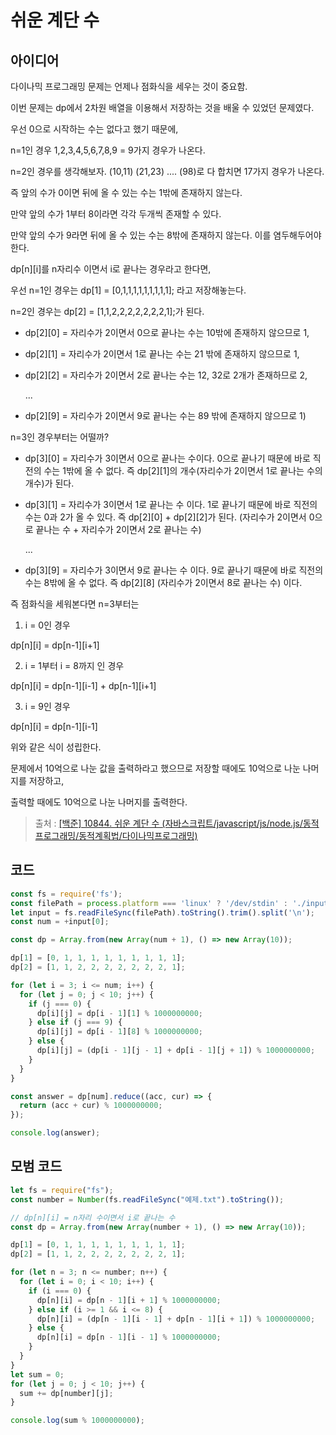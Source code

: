 # 쉬운 계단 수

## 아이디어

다이나믹 프로그래밍 문제는 언제나 점화식을 세우는 것이 중요함.

이번 문제는 dp에서 2차원 배열을 이용해서 저장하는 것을 배울 수 있었던 문제였다.

우선 0으로 시작하는 수는 없다고 했기 때문에,

n=1인 경우 1,2,3,4,5,6,7,8,9 = 9가지 경우가 나온다.

n=2인 경우를 생각해보자. (10,11) (21,23)  .... (98)로 다 합치면 17가지 경우가 나온다. 

즉 앞의 수가 0이면 뒤에 올 수 있는 수는 1밖에 존재하지 않는다.

만약 앞의 수가 1부터 8이라면 각각 두개씩 존재할 수 있다.

만약 앞의 수가 9라면 뒤에 올 수 있는 수는 8밖에 존재하지 않는다. 이를 염두해두어야 한다.

 

dp[n][i]를 n자리수 이면서 i로 끝나는 경우라고 한다면,

우선 n=1인 경우는 dp[1] = [0,1,1,1,1,1,1,1,1,1]; 라고 저장해놓는다.

n=2인 경우는 dp[2] = [1,1,2,2,2,2,2,2,2,1];가 된다.

- dp[2][0] = 자리수가 2이면서 0으로 끝나는 수는 10밖에 존재하지 않으므로 1,

- dp[2][1] = 자리수가 2이면서 1로 끝나는 수는 21 밖에 존재하지 않으므로 1,

- dp[2][2] = 자리수가 2이면서 2로 끝나는 수는 12, 32로 2개가 존재하므로 2,

  ...

- dp[2][9] = 자리수가 2이면서 9로 끝나는 수는 89 밖에 존재하지 않으므로 1)

 

n=3인 경우부터는 어떨까?

- dp[3][0] = 자리수가 3이면서 0으로 끝나는 수이다. 0으로 끝나기 때문에 바로 직전의 수는 1밖에 올 수 없다. 즉 dp[2][1]의 개수(자리수가 2이면서 1로 끝나는 수의 개수)가 된다. 

- dp[3][1]  = 자리수가 3이면서 1로 끝나는 수 이다. 1로 끝나기 때문에 바로 직전의 수는 0과 2가 올 수 있다. 즉 dp[2][0] + dp[2][2]가 된다. (자리수가 2이면서 0으로 끝나는 수 + 자리수가 2이면서 2로 끝나는 수)

  ...

- dp[3][9] = 자리수가 3이면서 9로 끝나는 수 이다. 9로 끝나기 때문에 바로 직전의 수는 8밖에 올 수 없다. 즉 dp[2][8] (자리수가 2이면서 8로 끝나는 수) 이다.

 

즉 점화식을 세워본다면 n=3부터는

1) i = 0인 경우

dp[n][i] = dp[n-1][i+1]

2) i = 1부터 i = 8까지 인 경우

dp[n][i] = dp[n-1][i-1] + dp[n-1][i+1]

3) i = 9인 경우

dp[n][i] = dp[n-1][i-1]

위와 같은 식이 성립한다.

 

문제에서 10억으로 나눈 값을 출력하라고 했으므로 저장할 때에도 10억으로 나눈 나머지를 저장하고,

출력할 때에도 10억으로 나눈 나머지를 출력한다.

> 출처 : [[백준] 10844. 쉬운 계단 수 (자바스크립트/javascript/js/node.js/동적프로그래밍/동적계획법/다이나믹프로그래밍)](https://nyang-in.tistory.com/273)

## 코드

```js
const fs = require('fs');
const filePath = process.platform === 'linux' ? '/dev/stdin' : './input.txt';
let input = fs.readFileSync(filePath).toString().trim().split('\n');
const num = +input[0];

const dp = Array.from(new Array(num + 1), () => new Array(10));

dp[1] = [0, 1, 1, 1, 1, 1, 1, 1, 1, 1];
dp[2] = [1, 1, 2, 2, 2, 2, 2, 2, 2, 1];

for (let i = 3; i <= num; i++) {
  for (let j = 0; j < 10; j++) {
    if (j === 0) {
      dp[i][j] = dp[i - 1][1] % 1000000000;
    } else if (j === 9) {
      dp[i][j] = dp[i - 1][8] % 1000000000;
    } else {
      dp[i][j] = (dp[i - 1][j - 1] + dp[i - 1][j + 1]) % 1000000000;
    }
  }
}

const answer = dp[num].reduce((acc, cur) => {
  return (acc + cur) % 1000000000;
});

console.log(answer);
```

## 모범 코드

```js
let fs = require("fs");
const number = Number(fs.readFileSync("예제.txt").toString());

// dp[n][i] = n자리 수이면서 i로 끝나는 수
const dp = Array.from(new Array(number + 1), () => new Array(10));

dp[1] = [0, 1, 1, 1, 1, 1, 1, 1, 1, 1];
dp[2] = [1, 1, 2, 2, 2, 2, 2, 2, 2, 1];

for (let n = 3; n <= number; n++) {
  for (let i = 0; i < 10; i++) {
    if (i === 0) {
      dp[n][i] = dp[n - 1][i + 1] % 1000000000;
    } else if (i >= 1 && i <= 8) {
      dp[n][i] = (dp[n - 1][i - 1] + dp[n - 1][i + 1]) % 1000000000;
    } else {
      dp[n][i] = dp[n - 1][i - 1] % 1000000000;
    }
  }
}
let sum = 0;
for (let j = 0; j < 10; j++) {
  sum += dp[number][j];
}

console.log(sum % 1000000000);

```
